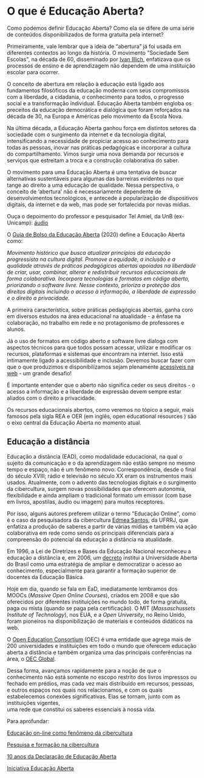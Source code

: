 # O que é Educação Aberta?

Como podemos definir Educação Aberta? Como ela se difere de uma série de conteúdos disponibilizados de forma gratuita pela internet?  

Primeiramente, vale lembrar que a ideia de “abertura” já foi usada em diferentes contextos ao longo da história. O movimento "Sociedade Sem Escolas", na década de 60, disseminado por [Ivan Illich](http://www.dominiopublico.gov.br/download/texto/me4673.pdf),  enfatizava que os processos de ensino e de aprendizagem não dependem de uma instituição escolar para ocorrer.

O conceito de abertura em relação à educação está ligado aos fundamentos filosóficos da educação moderna com seus compromissos com a liberdade, a cidadania, o conhecimento para todos, o progresso social e a transformação individual. Educação Aberta também engloba os preceitos da educação democrática e dialógica que foram reforçados na década de 30, na Europa e Américas pelo movimento da Escola Nova. 

Na última década, a Educação Aberta ganhou força em distintos setores da sociedade com o surgimento da internet e da tecnologia digital, intensificando a necessidade de propiciar acesso ao conhecimento para todas as pessoas, inovar nas práticas pedagógicas e incorporar a cultura do compartilhamento.  Vimos surgir uma nova demanda por recursos e serviços que estreitam a troca e a construção colaborativa do saber.

O movimento para uma Educação Aberta é uma tentativa de buscar alternativas sustentáveis para algumas das barreiras evidentes no que tange ao direito a uma educação de qualidade. Nessa perspectiva, o conceito de ‘abertura’ não é necessariamente dependente de desenvolvimentos tecnológicos, e antecede a popularização de dispositivos digitais, da internet e da web, mas pode ser fortalecida por novas mídias.

Ouça o depoimento do professor e pesquisador Tel Amiel, da UnB (ex-Unicamp):
[áudio](https://soundcloud.com/user-770416313/tel-amiel-educacao-aberta)

O [Guia de Bolso da Educação Aberta](https://educapes.capes.gov.br/handle/capes/564609) (2020) define a Educação Aberta como:

*Movimento histórico que busca atualizar princípios da educação progressista na cultura digital. Promove a equidade, a inclusão e a qualidade através de práticas pedagógicas abertas apoiadas na liberdade de criar, usar, combinar, alterar e redistribuir recursos educacionais de forma colaborativa. Incorpora tecnologias e formatos em código aberto, priorizando o software livre. Nesse contexto, prioriza a proteção dos direitos digitais incluindo o acesso à informação, a liberdade de expressão e o direito a privacidade.*

A primeira característica, sobre práticas pedagógicas abertas, ganha coro em diversos estudos na área educacional na atualidade - a ênfase na colaboração, no trabalho em rede e no protagonismo de professores e alunos.

Já o uso de formatos em código aberto e software livre dialoga com aspectos técnicos para que todos possam acessar, utilizar e modificar os recursos, plataformas e sistemas que encontram na internet. Isso está intimamente ligado a acessibilidade e inclusão. Devemos buscar fazer com que o que produzimos e disponibilizamos sejam plenamente  [acessíveis na web](https://www.w3c.br/pub/Materiais/PublicacoesW3C/cartilha-w3cbr-acessibilidade-web-fasciculo-I.html) - um grande desafio!

É importante entender que o aberto não significa ceder os seus direitos - o acesso a informação e a liberdade de expressão devem sempre estar aliados com o direito a privacidade. 

Os recursos educacionais abertos, como veremos no tópico a seguir, mais famosos pela sigla REA e OER (em inglês, open educational resources ) são o eixo central da Educação Aberta no momento atual. 

## Educação a distância

Educação a distância (EAD), como modalidade educacional, na qual o sujeito da comunicação e o da aprendizagem não estão sempre no mesmo tempo e espaço, não é um fenômeno novo. Correspondência, desde o final do século XVIII; rádio e televisão no século XX eram os instrumentos mais usados. Atualmente, com o advento das tecnologias digitais e o surgimento da cibercultura, surgem novas possibilidades que oferecem autonomia, flexibilidade e ainda ampliam o tradicional formato um emissor (com base em livros, apostilas, áudio ou imagem) para muitos receptores.

Por isso, alguns autores preferem utilizar o termo "Educação Online", como é o caso da pesquisadora da cibercultura [Edmea Santos](http://www.edmeasantos.pro.br/home), da UFRRJ, que enfatiza a produção de saberes a partir de várias mídias e também via ação colaborativa em rede como sendo os principais diferenciais para a compreensão do potencial da educação a distância na atualidade. 

Em 1996, a Lei de Diretrizes e Bases da Educação Nacional reconheceu a educação a distância e, em 2006, um [decreto](http://www.planalto.gov.br/ccivil_03/_ato2004-2006/2006/decreto/d5800.htm) institui a Universidade Aberta do Brasil como uma estratégia de ampliar e democratizar o acesso ao conhecimento, especialmente para garantir a formação superior de docentes da Educação Básica. 

Hoje em dia, quando se fala em EaD, imediatamente lembramos dos MOOCs (*Massive Open Online Courses*), criados em 2008 e que são oferecidos por diferentes instituições no mundo todo, de forma gratuita, paga ou mista (quando se paga pela certificação). O MIT (*Massaschussets Institute of Technology*), nos EUA, e a *Open University*, no Reino Unido, foram pioneiros na disponibilização de materiais e conteúdos didáticos na web.

O  [Open Education Consortium](http://www.oeconsortium.org/members/all/) (OEC) é uma entidade que agrega mais de 200 universidades e instituições em todo o mundo que oferecem educação aberta a distância e também organiza uma das principais conferências na área, o  [OEC Global](http://conference.oeconsortium.org/2017/).

Dessa forma, avançamos rapidamente para a noção de que o conhecimento não está somente no escopo restrito dos livros impressos ou fechado em prédios, mas cada vez mais distribuído em recursos, pessoas, e outros espaços nos quais nos relacionamos, e com os quais estabelecemos conexões significativas. Elas se tornam, junto com as instituições vigentes,                            
uma rede que constitui os saberes essenciais à nossa vida. 

Para aprofundar: 

[Educação on-line como fenômeno da cibercultura](http://www.educacion.udc.es/grupos/gipdae/documentos/congreso/xcongreso/pdfs/t12/t12c427.pdf)

[Pesquisa e formação na cibercultura](http://www.edmeasantos.pro.br/assets/livros/Livro%20PESQUISA-FORMA%C3%87%C3%83O%20NA%20CIBERCULTURA_E-BOOK.pdf)  

[10 anos da Declaração de Educação Aberta](https://aberta.org.br/PDFs/Cidade_do_Cabo-Declaracao_Educacao_Aberta-10_anos.pdf)

[Iniciativa Educação Aberta](https://aberta.org.br/)
